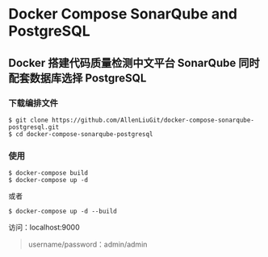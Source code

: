 # Docker Compose SonarQube and PostgreSQL

## Docker 搭建代码质量检测中文平台 SonarQube 同时配套数据库选择 PostgreSQL

### 下载编排文件
```
$ git clone https://github.com/AllenLiuGit/docker-compose-sonarqube-postgresql.git
$ cd docker-compose-sonarqube-postgresql
```

### 使用
```
$ docker-compose build
$ docker-compose up -d
```
或者
```
$ docker-compose up -d --build
```

访问：localhost:9000
> username/password：admin/admin
